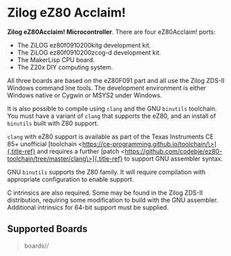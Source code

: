 Zilog eZ80 Acclaim!
===================

**Zilog eZ80Acclaim! Microcontroller**. There are four eZ80Acclaim!
ports:

-   The ZiLOG ez80f0910200kitg development kit.
-   The ZiLOG ez80f0910200zcog-d development kit.
-   The MakerLisp CPU board.
-   The Z20x DIY computing system.

All three boards are based on the eZ80F091 part and all use the Zilog
ZDS-II Windows command line tools. The development environment is either
Windows native or Cygwin or MSYS2 under Windows.

It is also possible to compile using `clang` and the GNU `binutils`
toolchain. You must have a variant of `clang` that supports the eZ80,
and an install of `binutils` built with Z80 support.

`clang` with eZ80 support is available as part of the Texas Instruments
CE 85+ unofficial [toolchain
\<https://ce-programming.github.io/toolchain/\>]{.title-ref} and
requires a further [patch
\<https://github.com/codebje/ez80-toolchain/tree/master/clang\>]{.title-ref}
to support GNU assembler syntax.

GNU `binutils` supports the Z80 family. It will require compilation with
appropriate configuration to enable support.

C intrinsics are also required. Some may be found in the Zilog ZDS-II
distribution, requiring some modification to build with the GNU
assembler. Additional intrinsics for 64-bit support must be supplied.

Supported Boards
----------------

> boards/*/*
